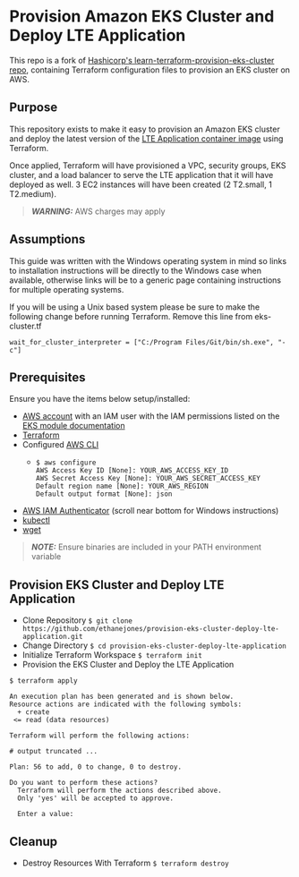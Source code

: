 # Provision Amazon EKS Cluster and Deploy LTE Application

This repo is a fork of [Hashicorp's learn-terraform-provision-eks-cluster repo](https://github.com/hashicorp/learn-terraform-provision-eks-cluster), containing
Terraform configuration files to provision an EKS cluster on AWS.

## Purpose
This repository exists to make it easy to provision an Amazon EKS cluster and deploy the latest version of the [LTE Application container image](hhttps://hub.docker.com/r/ethanejones/lteapplication) using Terraform.

Once applied, Terraform will have provisioned a VPC, security groups, EKS cluster, and a load balancer to serve the LTE application that it will have deployed as well. 3 EC2 instances will have been created (2 T2.small, 1 T2.medium).

>**_WARNING:_** AWS charges may apply


## Assumptions
This guide was written with the Windows operating system in mind so links to installation instructions will be directly to the Windows case when available, otherwise links will be to a generic page containing instructions for multiple operating systems.

If you will be using a Unix based system please be sure to make the following change before running Terraform.
Remove this line from eks-cluster.tf
```
wait_for_cluster_interpreter = ["C:/Program Files/Git/bin/sh.exe", "-c"]
```

## Prerequisites
Ensure you have the items below setup/installed:
- [AWS account](https://portal.aws.amazon.com/billing/signup?nc2=h_ct&src=default&redirect_url=https%3A%2F%2Faws.amazon.com%2Fregistration-confirmation#/start) with an IAM user with the IAM permissions listed on the [EKS module documentation](https://github.com/terraform-aws-modules/terraform-aws-eks/blob/master/docs/iam-permissions.md)
- [Terraform](https://www.terraform.io/downloads.html)
- Configured [AWS CLI](https://docs.aws.amazon.com/cli/latest/userguide/install-cliv2-windows.html)
  - ```
    $ aws configure
    AWS Access Key ID [None]: YOUR_AWS_ACCESS_KEY_ID
    AWS Secret Access Key [None]: YOUR_AWS_SECRET_ACCESS_KEY
    Default region name [None]: YOUR_AWS_REGION
    Default output format [None]: json
    ```
- [AWS IAM Authenticator](https://docs.aws.amazon.com/eks/latest/userguide/install-aws-iam-authenticator.html) (scroll near bottom for Windows instructions)
- [kubectl](https://kubernetes.io/docs/tasks/tools/install-kubectl/#install-kubectl-on-windows)
- [wget](https://eternallybored.org/misc/wget/)

>**_NOTE:_** Ensure binaries are included in your PATH environment variable

## Provision EKS Cluster and Deploy LTE Application
- Clone Repository
`$ git clone https://github.com/ethanejones/provision-eks-cluster-deploy-lte-application.git`
- Change Directory
`$ cd provision-eks-cluster-deploy-lte-application`
- Initialize Terraform Workspace
`$ terraform init`
- Provision the EKS Cluster and Deploy the LTE Application
```
$ terraform apply

An execution plan has been generated and is shown below.
Resource actions are indicated with the following symbols:
  + create
 <= read (data resources)

Terraform will perform the following actions:

# output truncated ...

Plan: 56 to add, 0 to change, 0 to destroy.

Do you want to perform these actions?
  Terraform will perform the actions described above.
  Only 'yes' will be accepted to approve.

  Enter a value:
```

## Cleanup
- Destroy Resources With Terraform
`$ terraform destroy`
